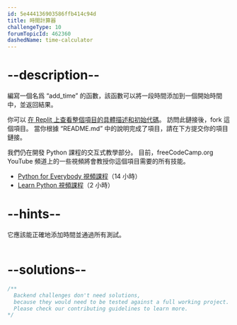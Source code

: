 ```yaml
---
id: 5e444136903586ffb414c94d
title: 時間計算器
challengeType: 10
forumTopicId: 462360
dashedName: time-calculator
---
```


# --description--

編寫一個名爲 “add_time” 的函數，該函數可以將一段時間添加到一個開始時間中，並返回結果。

你可以 [在 Replit 上查看整個項目的具體描述和初始代碼](https://replit.com/github/freeCodeCamp/boilerplate-time-calculator)。 訪問此鏈接後，fork 這個項目。 當你根據 “README.md” 中的說明完成了項目，請在下方提交你的項目鏈接。

我們仍在開發 Python 課程的交互式教學部分。 目前，freeCodeCamp.org YouTube 頻道上的一些視頻將會教授你這個項目需要的所有技能。

<ul>
  <li>
    <a href='https://www.freecodecamp.org/news/python-for-everybody/'>Python for Everybody 視頻課程</a>（14 小時）
  </li>
  <li>
    <a href='https://www.freecodecamp.org/news/learn-python-basics-in-depth-video-course/'>Learn Python 視頻課程</a>（2 小時）
  </li>
</ul>

# --hints--

它應該能正確地添加時間並通過所有測試。

```js

```

# --solutions--

```js
/**
  Backend challenges don't need solutions,
  because they would need to be tested against a full working project.
  Please check our contributing guidelines to learn more.
*/
```
